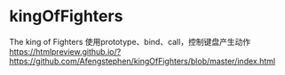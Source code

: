 # kingOfFighters
The king of Fighters
使用prototype、bind、call，控制键盘产生动作
https://htmlpreview.github.io/?https://github.com/Afengstephen/kingOfFighters/blob/master/index.html
